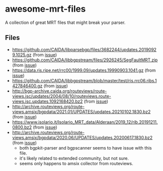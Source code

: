 # awesome-mrt-files
A collection of great MRT files that might break your parser.

## Files

- https://github.com/CAIDA/libparsebgp/files/3682244/updates.20190929.1025.gz (from [issue](https://github.com/CAIDA/libparsebgp/issues/74))
- https://github.com/CAIDA/libbgpstream/files/2926245/SegFaultMRT.zip (from [issue](https://github.com/CAIDA/libparsebgp/issues/46))
- https://data.ris.ripe.net/rrc00/1999.09/updates.19990903.1041.gz (from [issue](https://github.com/CAIDA/libparsebgp/issues/30))
- https://github.com/CAIDA/libbgpstream/blob/master/test/ris.rrc06.ribs.1427846400.gz (from [issue](https://github.com/CAIDA/libbgpstream/issues/194))
- http://bgp-archive.caida.org/routeviews/route-views.isc/updates/2004/08/10/routeviews.route-views.isc.updates.1092168420.bz2 (from [issue](https://github.com/CAIDA/libbgpstream/issues/78))
- http://archive.routeviews.org/route-views.amsix/bgpdata/2021.01/UPDATES/updates.20210102.1830.bz2 (from [issue](https://github.com/CAIDA/libparsebgp/issues/83))
- https://www.isolario.it/Isolario_MRT_data/Alderaan/2019_12/rib.20191211.0800.bz2 (from [issue](https://github.com/CAIDA/libparsebgp/issues/76))
- http://archive.routeviews.org/route-views.amsix/bgpdata/2020.06/UPDATES/updates.20200617.1830.bz2 (from [issue](https://github.com/bgpkit/bgpkit-parser/issues/31))
  - both bgpkit-parser and bgpscanner seems to have issue with this file.
  - it's likely related to extended community, but not sure.
  - seems only happens to amsix collector from routeviews.
